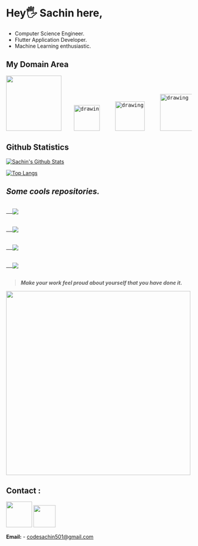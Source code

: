 

# Hey🖐 Sachin here,
 - Computer Science Engineer.
 - Flutter Application Developer.
 - Machine Learning enthusiastic.

## My Domain Area

<pre><img src = "https://user-images.githubusercontent.com/77486237/164686410-13af56ef-b5f9-47b9-bb61-4603bad78a55.png" width="150"/>    <img src="https://docs.microsoft.com/cs-cz/windows/images/c-logo.png" alt="drawing" width="70"/>     <img src="https://firebase.google.com/images/social.png" alt="drawing" width="80"/>     <img src="https://content.techgig.com/photo/84677604/5-reasons-to-use-python-programming-language-for-web-app-development.jpg?237359" alt="drawing" width="100"/>    <img src="https://lh3.googleusercontent.com/GTmuiIZrppouc6hhdWiocybtRx1Tpbl52eYw4l-nAqHtHd4BpSMEqe-vGv7ZFiaHhG_l4v2m5Fdhapxw9aFLf28ErztHEv5WYIz5fA" width="150"/>     <img src="https://cdn.analyticsvidhya.com/wp-content/uploads/2021/06/39595st.jpeg" width="100"/>    <img src="https://www.makingdifferent.com/wp-content/uploads/2015/10/java-logo.png" width="70"/> </pre>

## Github Statistics

[![Sachin's Github Stats](https://github-readme-stats.vercel.app/api?username=sachinds501&show_icons=true&theme=dracula)](https://github.com/anuraghazra/github-readme-stats)

[![Top Langs](https://github-readme-stats.vercel.app/api/top-langs/?username=sachinds501)](https://github.com/sachinds501/github-readme-stats)


## *Some cools repositories.*
<pre>
<a href="https://github.com/sachinds501/unify_app">
  <img align="center" src="https://github-readme-stats.vercel.app/api/pin/?username=sachinds501&repo=unify_app" />
</a>
<a href="https://github.com/sachinds501/unify_app">
  <img align="center" src="https://github-readme-stats.vercel.app/api/pin/?username=sachinds501&repo=virtual_courier" />
</a> 
<a href="https://github.com/sachinds501/e_kart">
  <img align="center" src="https://github-readme-stats.vercel.app/api/pin/?username=sachinds501&repo=e_kart" />
</a>
<a href="https://github.com/sachinds501/Whatsapp-Chat-Analyzer">
  <img align="center" src="https://github-readme-stats.vercel.app/api/pin/?username=sachinds501&repo=Whatsapp-Chat-Analyzer" />
</a>
</pre>



> ***Make your work feel proud about yourself that you have done it.***

<img src="https://bucketeer-e05bbc84-baa3-437e-9518-adb32be77984.s3.amazonaws.com/public/images/48a148c4-2202-4b94-98a9-1a41875a0f49_500x281.gif" width="500"/>
  
  

## Contact :
<a href="https://www.linkedin.com/in/sachin-solanki-8a51a71b2/"><img src="https://cliply.co/wp-content/uploads/2021/02/372102050_LINKEDIN_ICON_TRANSPARENT_1080.gif" style="width:70px"></a>        <a href="https://twitter.com/Sachin120202"><img src="https://cliply.co/wp-content/uploads/2021/09/CLIPLY_372109260_TWITTER_LOGO_400.gif" style="width:60px"></a>

**Email:** - codesachin501@gmail.com
